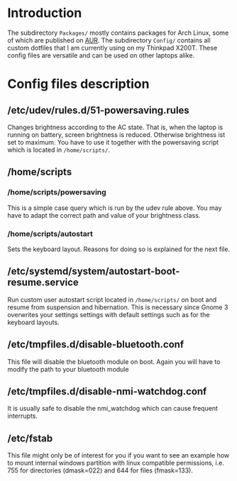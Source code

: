 # Introduction
The subdirectory `Packages/` mostly contains packages for Arch Linux, some of which are published on [AUR](https://aur.archlinux.org/packages/?SeB=m&K=orschiro). The subdirectory `Config/` contains all custom dotfiles that I am currently using on my Thinkpad X200T. These config files are versatile and can be used on other laptops alike.

# Config files description
## /etc/udev/rules.d/51-powersaving.rules
Changes brightness according to the AC state. That is, when the laptop is running on battery, screen brightness is reduced. Otherwise brightness ist set to maximum. You have to use it together with the powersaving script which is located in `/home/scripts/`. 
## /home/scripts
### /home/scripts/powersaving
This is a simple case query which is run by the udev rule above. You may have to adapt the correct path and value of your brightness class.
### /home/scripts/autostart
Sets the keyboard layout. Reasons for doing so is explained for the next file.
## /etc/systemd/system/autostart-boot-resume.service
Run custom user autostart script located in `/home/scripts/` on boot and resume from suspension and hibernation. This is necessary since Gnome 3 overwrites your settings settings with default settings such as for the keyboard layouts. 
## /etc/tmpfiles.d/disable-bluetooth.conf
This file will disable the bluetooth module on boot. Again you will have to modify the path to your bluetooth module
## /etc/tmpfiles.d/disable-nmi-watchdog.conf
It is usually safe to disable the nmi_watchdog which can cause frequent interrupts. 
## /etc/fstab
This file might only be of interest for you if you want to see an example how to mount internal windows partition with linux compatible permissions, i.e. 755 for directories (dmask=022) and 644 for files (fmask=133).
